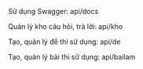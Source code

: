 Sử dụng Swagger: api/docs

Quản lý kho câu hỏi, trả lời: api/kho

Tạo, quản lý đề thi sử dụng: api/de

Tạo, quản lý bài thi sử dụng: api/bailam